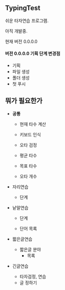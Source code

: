 ## TypingTest

쉬운 타자연습 프로그램.

아직 개발중.

현재 버전 0.0.0.0

#### **버전 0.0.0.0** 기획 단계 변경점

* 기획
* 파일 생성
* 폴더 생성
* 첫 푸시







## 뭐가 필요한가

* **공통**

  * 현재 타수 계산

  * 키보드 인식

  * 오타 검정

  * 평균 타수

  * 목표 타수

  * 오타 개수

    

* 자리연습

  - 단계

    

* 낱말연습

  * 단계

  * 단어 목록

    

* 짧은글연습

  * 짧은글 분야
    * 목록

* 긴글연습

  - 타자검정, 연습
  - 글 정하기

